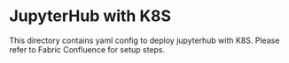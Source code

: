 # JupyterHub with K8S

This directory contains yaml config to deploy jupyterhub with K8S.
Please refer to Fabric Confluence for setup steps.
